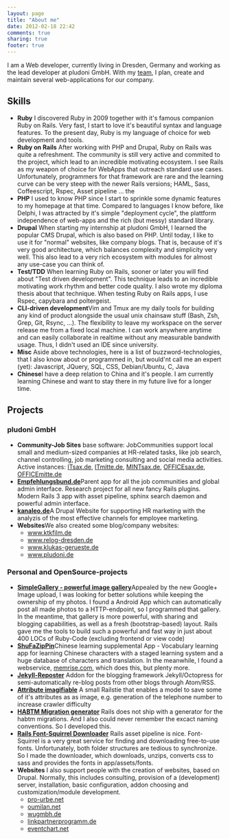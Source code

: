 ```yaml
---
layout: page
title: "About me"
date: 2012-02-18 22:42
comments: true
sharing: true
footer: true
---
```


I am a Web developer, currently living in Dresden, Germany and working as the lead developer at pludoni GmbH. With my [team][], I plan, create and maintain several web-applications for our company.

[team]: http://www.pludoni.de/team


## Skills

<ul class='skills'>
<li> <strong>Ruby</strong> I discovered Ruby in 2009 together with it's famous companion Ruby on Rails. Very fast, I start to love it's beautiful syntax and language features. To the present day, Ruby is my language of choice for web development and tools.
</li>
<li> <strong>Ruby on Rails</strong> After working with PHP and Drupal, Ruby on Rails was quite a refreshment. The community is still very active and commited to the project, which lead to an incredible motivating ecosystem. I see Rails as my weapon of choice for WebApps that outreach standard use cases. Unfortunately, programmers for that framework are rare and the learning curve can be very steep with the newer Rails versions; HAML, Sass, Coffeescript, Rspec, Asset pipeline ... the
</li>
<li> <strong>PHP</strong> I used to know PHP since I start to sprinkle some dynamic features to my homepage at that time. Compared to languages I know before, like Delphi, I was attracted by it's simple "deployment cycle", the plattform independence of web-apps and the rich (but messy) standard library.
</li>
<li> <strong>Drupal</strong> When starting my internship at pludoni GmbH, I learned the popular CMS Drupal, which is also based on PHP. Until today, I like to use it for "normal" websites, like company blogs. That is,  because of it's very good architecture, which balances complexity and simplicity very well. This also lead to a very rich ecosystem with modules for almost any use-case you can think of.
</li>
<li>
<strong>Test/TDD</strong> When learning Ruby on Rails, sooner or later you will find about "Test driven development". This technique leads to an incredible motivating work rhythm and better code quality. I also wrote my diploma thesis about that technique. When testing Ruby on Rails apps, I use Rspec, capybara and poltergeist.
</li>
<li>
<strong>CLI-driven development</strong>Vim and Tmux are my daily tools for building any kind of product alongside the usual unix chainsaw stuff (Bash, Zsh, Grep, Git, Rsync, ...).
The flexibility to leave my workspace on the server release me from a fixed local machine. I can work anywhere anytime and can easily collaborate in realtime without any measurable bandwith usage. Thus, I didn't used an IDE since university.
</li>
<li>
<strong>Misc</strong> Aside above technologies, here is a list of buzzword-technologies, that I also know about or programmed in, but would'nt call me an expert (yet): Javascript, JQuery, SQL, CSS, Debian/Ubuntu,  C, Java
</li>
<li><strong>Chinese</strong>I have a deep relation to China and it's people. I am currently learning Chinese and want to stay there in my future live for a longer time.</li>
</ul>

## Projects

### pludoni GmbH

<ul class='skills'>
<li> <strong>Community-Job Sites</strong> base software: JobCommunities support local small and medium-sized companies at HR-related tasks, like job search, channel controlling, job marketing consulting and social media activities.<br/>Active instances: <a href='http://www.itsax.de/'>ITsax.de</a>, <a href='http://www.itmitte.de/'>ITmitte.de</a>,
   <a href='http://www.mintsax.de.de/'>MINTsax.de</a>, <a href='http://www.officesax.de/'>OFFICEsax.de</a>, <a href='http://www.officemitte.de/'>OFFICEmitte.de</a>
</li>
<li> <strong><a href='http://www.empfehlungsbund.de'>Empfehlungsbund.de</a></strong>Parent app for all the job communities and global admin interface. Research project for all new fancy Rails plugins. Modern Rails 3 app with asset pipeline, sphinx search daemon and powerful admin interface.</li>
<li> <strong><a href='http://www.kanaleo.de'>kanaleo.de</a></strong>A Drupal Website for supporting HR marketing with the analyzis of the most effective channels for employee marketing.</strong>
</li>
<li><strong>Websites</strong>We also created some blog/company websites:
<ul>
  <li> <a href='http://www.ktkfilm.de/'>www.ktkfilm.de</a> </li>
  <li> <a href='http://www.relog-dresden.de/'>www.relog-dresden.de</a> </li>
  <li> <a href='http://www.klukas-gerueste.de/'>www.klukas-gerueste.de</a> </li>
  <li> <a href='http://www.pludoni.de/'>www.pludoni.de</a> </li>
</ul>
</li>
</ul>


### Personal and OpenSource-projects

<ul class='skills'>
<li><strong><a href='http://pics.stefanwienert.de'>SimpleGallery - powerful image gallery</a></strong>Appealed by the new Google+ Image upload, I was looking for better solutions while keeping the ownership of my photos. I found a Android App which can automatically post all made photos to a HTTP-endpoint, so I programmed that gallery. In the meantime, that gallery is more powerful, with sharing and blogging capabilities, as well as a fresh (bootstrap-based) layout. Rails gave me the tools to build such a powerful and fast way in just about 400 LOCs of Ruby-Code (excluding frontend or view code)</li>
<li><strong><a href='http://shufa.stefanwienert.net'>ShuFaZipPin</a></strong>Chinese learning supplemental App - Vocabulary learning app for learning Chinese characters  with a staged learning system and a huge database of characters and translation. In the meanwhile, I found a webservice, <a href='http://www.memrise.com'>memrise.com</a>, which does this, but plenty more.  </li>
<li><strong><a href='https://github.com/zealot128/jekyll-reposter'>Jekyll-Reposter</a></strong>
Addon for the blogging framework Jekyll/Octopress for semi-automatically re-blog posts from other blogs through Atom/RSS.  </li>
<li><strong><a href='https://github.com/zealot128/attribute_imagifiable.git'>Attribute imagifiable</a></strong>
A small Railstie that enables a model to save some of it's attributes as as image, e.g. generation of the telephone number to increase crawler difficulty</li>
<li><strong><a href='https://github.com/zealot128/ruby-habtm-generator'>HABTM Migration generator</a></strong>
Rails does not ship with a generator for the habtm migrations. And I also could never remember the excact naming conventions. So I developed this.</li>
<li><strong><a href='https://github.com/zealot128/fontsquirrel-download'>Rails Font-Squirrel Downloader</a></strong>
Rails asset pipeline is nice. Font-Squirrel is a very great service for finding and downloading free-to-use fonts. Unfortunately, both folder structures are tedious to synchronize. So I made the downloader, which downloads, unzips, converts css to sass and provides the fonts in app/assets/fonts.</li>
<li><strong>Websites</strong>
I also support people with the creation of websites, based on Drupal. Normally, this includes consulting, provision of a (development) server, installation, basic configuration, addon choosing and customization/module development.

<ul>
 <li><a href='http://www.pro-urbe.de/'>pro-urbe.net</a></li>
 <li><a href='http://www.oumilan.net/'>oumilan.net</a></li>
 <li><a href='http://www.wugmbh.de/'>wugmbh.de</a></li>
 <li><a href='http://www.linkpartnerprogramm.de/'>linkpartnerprogramm.de</a></li>
 <li><a href='http://www.eventchart.net'>eventchart.net</a></li>
 </ul>
</li>
</ul>




